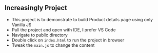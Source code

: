 ## Increasingly Project

- This project is to demonstrate to build Product details page using only Vanilla JS
- Pull the project and open with IDE, I prefer VS Code
- Navigate to public directory
- Double click on `index.html` to run the project in browser
- Tweak the `main.js` to change the content
